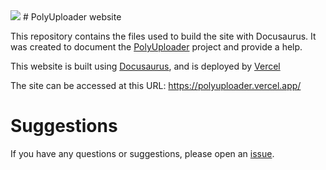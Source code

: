 <img src="https://i.imgur.com/qGdFzBd.png">
# PolyUploader website

This repository contains the files used to build the site with Docusaurus. It was created to document the [PolyUploader](https://github.com/spel987/PolyUploader) project and provide a help.

This website is built using [Docusaurus](https://docusaurus.io/), and is deployed by [Vercel](https://vercel.com)

The site can be accessed at this URL: https://polyuploader.vercel.app/

# Suggestions

If you have any questions or suggestions, please open an [issue](https://github.com/spel987/PolyUploader-website/issues).
